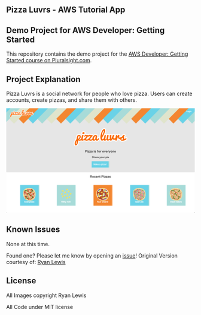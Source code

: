 ## Pizza Luvrs - AWS Tutorial App
## Demo Project for AWS Developer: Getting Started

This repository contains the demo project for the [AWS Developer: Getting Started course on Pluralsight.com](http://www.pluralsight.com/courses/aws-developer-getting-started).

## Project Explanation

Pizza Luvrs is a social network for people who love pizza. Users can create accounts, create pizzas, and share them with others.

![Pizza Luvrs](assets/pizza_shot.png)

## Known Issues

None at this time.

Found one? Please let me know by opening an [issue](https://github.com/mpegram3rd/pizza-luvrs/issues)!
Original Version courtesy of: [Ryan Lewis](https://github.com/ryanmurakami/pizza-luvrs/)

## License

All Images copyright Ryan Lewis

All Code under MIT license
